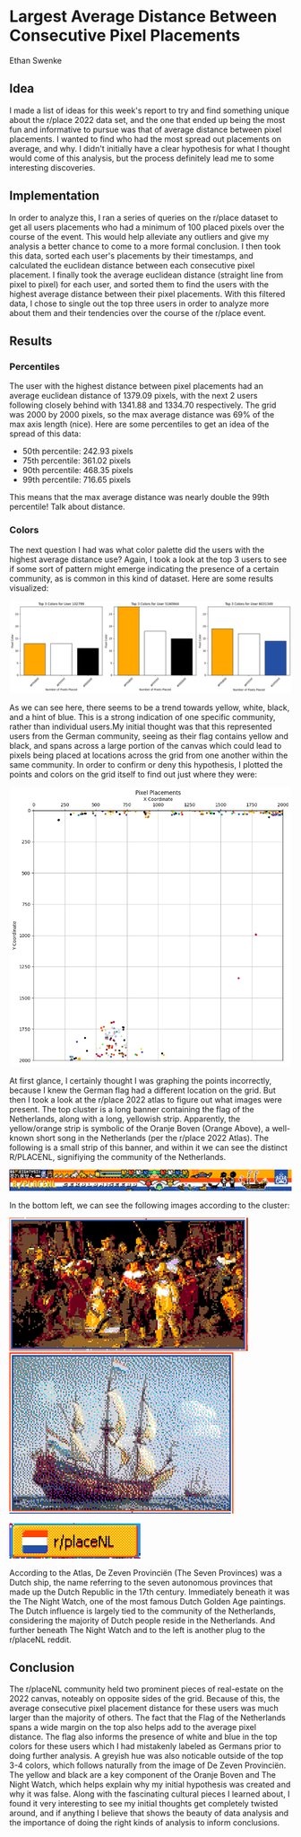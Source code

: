 # Largest Average Distance Between Consecutive Pixel Placements
Ethan Swenke

## Idea
I made a list of ideas for this week's report to try and find something unique about the r/place 2022 data set, and the one that ended up being the most fun and informative to pursue was that of average distance between pixel placements. I wanted to find who had the most spread out placements on average, and why. I didn't initially have a clear hypothesis for what I thought would come of this analysis, but the process definitely lead me to some interesting discoveries. 

## Implementation
In order to analyze this, I ran a series of queries on the r/place dataset to get all users placements who had a minimum of 100 placed pixels over the course of the event. This would help alleviate any outliers and give my analysis a better chance to come to a more formal conclusion. I then took this data, sorted each user's placements by their timestamps, and calculated the euclidean distance between each consecutive pixel placement. I finally took the average euclidean distance (straight line from pixel to pixel) for each user, and sorted them to find the users with the highest average distance between their pixel placements. With this filtered data, I chose to single out the top three users in order to analyze more about them and their tendencies over the course of the r/place event.

## Results
### Percentiles
The user with the highest distance between pixel placements had an average euclidean distance of 1379.09 pixels, with the next 2 users following closely behind with 1341.88 and 1334.70 respectively. The grid was 2000 by 2000 pixels, so the max average distance was 69% of the max axis length (nice). Here are some percentiles to get an idea of the spread of this data:
- 50th percentile: 242.93 pixels
- 75th percentile: 361.02 pixels
- 90th percentile: 468.35 pixels
- 99th percentile: 716.65 pixels

This means that the max average distance was nearly double the 99th percentile! Talk about distance.

### Colors
The next question I had was what color palette did the users with the highest average distance use? Again, I took a look at the top 3 users to see if some sort of pattern might emerge indicating the presence of a certain community, as is common in this kind of dataset. Here are some results visualized:

![alt text](image.png)

As we can see here, there seems to be a trend towards yellow, white, black, and a hint of blue. This is a strong indication of one specific community, rather than individual users.My initial thought was that this represented users from the German community, seeing as their flag contains yellow and black, and spans across a large portion of the canvas which could lead to pixels being placed at locations across the grid from one another within the same community. In order to confirm or deny this hypothesis, I plotted the points and colors on the grid itself to find out just where they were:

![alt text](image-1.png)

At first glance, I certainly thought I was graphing the points incorrectly, because I knew the German flag had a different location on the grid. But then I took a look at the r/place 2022 atlas to figure out what images were present. The top cluster is a long banner containing the flag of the Netherlands, along with a long, yellowish strip. Apparently, the yellow/orange strip is symbolic of the Oranje Boven (Orange Above), a well-known short song in the Netherlands (per the r/place 2022 Atlas). The following is a small strip of this banner, and within it we can see the distinct R/PLACENL, signifiying the community of the Netherlands.

![alt text](image-3.png)

In the bottom left, we can see the following images according to the cluster:

![alt text](image-4.png)
![alt text](image-5.png)

![alt text](image-6.png)

According to the Atlas, De Zeven Provinciën (The Seven Provinces) was a Dutch ship, the name referring to the seven autonomous provinces that made up the Dutch Republic in the 17th century. Immediately beneath it was the The Night Watch, one of the most famous Dutch Golden Age paintings. The Dutch influence is largely tied to the community of the Netherlands, considering the majority of Dutch people reside in the Netherlands. And further beneath The Night Watch and to the left is another plug to the r/placeNL reddit.

## Conclusion
The r/placeNL community held two prominent pieces of real-estate on the 2022 canvas, noteably on opposite sides of the grid. Because of this, the average consecutive pixel placement distance for these users was much larger than the majority of others. The fact that the Flag of the Netherlands spans a wide margin on the top also helps add to the average pixel distance. The flag also informs the presence of white and blue in the top colors for these users which I had mistakenly labeled as Germans prior to doing further analysis. A greyish hue was also noticable outside of the top 3-4 colors, which follows naturally from the image of De Zeven Provinciën. The yellow and black are a key component of the Oranje Boven and The Night Watch, which helps explain why my initial hypothesis was created and why it was false. Along with the fascinating cultural pieces I learned about, I found it very interesting to see my initial thoughts get completely twisted around, and if anything I believe that shows the beauty of data analysis and the importance of doing the right kinds of analysis to inform conclusions.